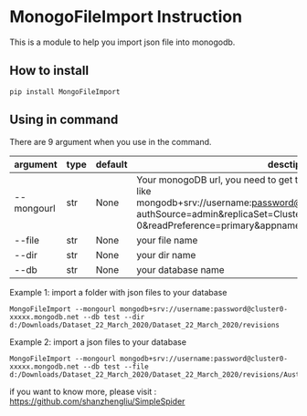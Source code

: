 # MonogoFileImport Instruction


This is a module to help you import json file into monogodb.
## How to install 

```pip install MongoFileImport```


## Using in command
There are 9 argument when you use in the command.

| argument | type |default|desctipyion|
| --- | --- | --- |---|
|--mongourl|str|None|Your monogoDB url, you need to get the python version connection url, like mongodb+srv://username:password@clusterxxxx.mongodb.net/test?authSource=admin&replicaSet=Cluster0-shard-0&readPreference=primary&appname=MongoDB%20Compass&ssl=true
--file|str|None|your file name
|--dir|str|None|your dir name
|--db|str|None|your database name


Example 1:
import a folder with json files to your database 
```
MongoFileImport --mongourl mongodb+srv://username:password@cluster0-xxxxx.mongodb.net --db test --dir d:/Downloads/Dataset_22_March_2020/Dataset_22_March_2020/revisions
```

Example 2:
import a json files to your database 
```
MongoFileImport --mongourl mongodb+srv://username:password@cluster0-xxxxx.mongodb.net --db test --file d:/Downloads/Dataset_22_March_2020/Dataset_22_March_2020/revisions/Australian.json
```



if you want to know more, please visit : https://github.com/shanzhengliu/SimpleSpider




